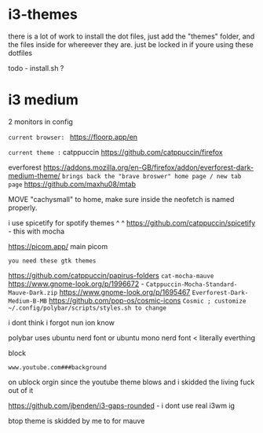 # i3-themes

there is a lot of work to install the dot files, just add the "themes" folder, and the files inside for whereever they are.
just be locked in if youre using these dotfiles

todo - install.sh ? 


# i3  medium
2 monitors in config

```current browser: ``` 
https://floorp.app/en

```current theme :```
catppuccin
https://github.com/catppuccin/firefox

everforest
https://addons.mozilla.org/en-GB/firefox/addon/everforest-dark-medium-theme/ 
```brings back the "brave broswer" home page / new tab page```
https://github.com/maxhu08/mtab 

MOVE "cachysmall" to home, make sure inside the neofetch is named properly.

i use spicetify for spotify themes 
^    ^
https://github.com/catppuccin/spicetify - this with mocha

https://picom.app/ main picom

```you need these gtk themes```

https://github.com/catppuccin/papirus-folders ```cat-mocha-mauve```
https://www.gnome-look.org/p/1996672 - ```Catppuccin-Mocha-Standard-Mauve-Dark.zip```
https://www.gnome-look.org/p/1695467 ```Everforest-Dark-Medium-B-MB```
https://github.com/pop-os/cosmic-icons ```Cosmic ; customize ~/.config/polybar/scripts/styles.sh to change```

i dont think i forgot nun ion know

polybar uses ubuntu nerd font or ubuntu mono nerd font < literally everthing

block 

```www.youtube.com###background```

on ublock orgin since the youtube theme blows and i skidded the living fuck out of it

https://github.com/jbenden/i3-gaps-rounded - i dont use real i3wm ig

btop theme is skidded by me to for mauve  
